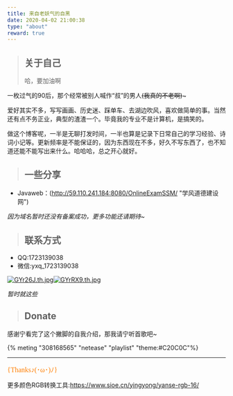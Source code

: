 ```yaml
---
title: 来自老妖气的自黑
date: 2020-04-02 21:00:38
type: "about"
reward: true
---
```


> ## 关于自己
>
>哈，要加油啊

一枚过气的90后，那个经常被别人喊作“叔”的男人<s>(我真的不老啊)</s>~
 
 爱好其实不多，写写画画、历史迷、踩单车、去湖边吹风，喜欢做简单的事。当然还有点不务正业，典型的渣渣一个。毕竟我的专业不是计算机，是搞笑的。

 做这个博客呢，一半是无聊打发时间，一半也算是记录下日常自己的学习经验、诗词小记等。更新频率是不能保证的，因为东西现在不多，好久不写东西了，也不知道还能不能写出来什么。哈哈哈，总之开心就好。

 > ## 一些分享

 - Javaweb：(http://59.110.241.184:8080/OnlineExamSSM/ "学风道德建设网")
  
  _因为域名暂时还没有备案成功，更多功能还请期待~_

  > ## 联系方式
  
  - QQ:1723139038
  - 微信:yxq_1723139038

[![GYr26J.th.jpg](https://s1.ax1x.com/2020/04/02/GYr26J.th.jpg)](https://imgchr.com/i/GYr26J)[![GYrRX9.th.jpg](https://s1.ax1x.com/2020/04/02/GYrRX9.th.jpg)](https://imgchr.com/i/GYrRX9)

_暂时就这些_


> ## Donate

感谢宁看完了这个撇脚的自我介绍，那我请宁听首歌吧~

{% meting "308168565" "netease" "playlist" "theme:#C20C0C"%}


> 
---
<font color=#FF7D00 size=3 face="黑体">{Thanks♪(･ω･)ﾉ}</font>

更多颜色RGB转换工具:<https://www.sioe.cn/yingyong/yanse-rgb-16/>